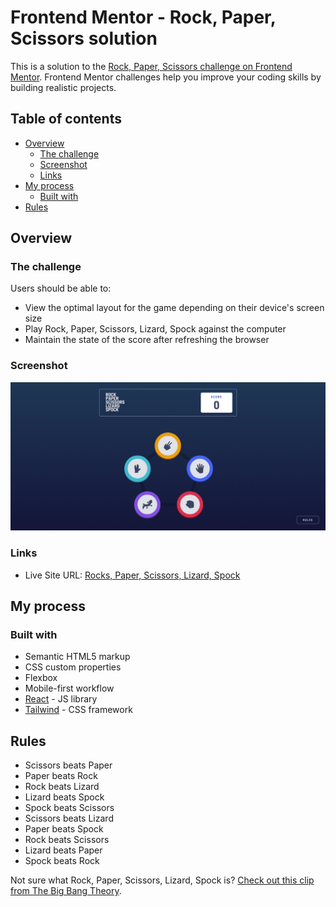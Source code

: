 # Frontend Mentor - Rock, Paper, Scissors solution

This is a solution to the [Rock, Paper, Scissors challenge on Frontend Mentor](https://www.frontendmentor.io/challenges/rock-paper-scissors-game-pTgwgvgH). Frontend Mentor challenges help you improve your coding skills by building realistic projects. 

## Table of contents

- [Overview](#overview)
  - [The challenge](#the-challenge)
  - [Screenshot](#screenshot)
  - [Links](#links)
- [My process](#my-process)
  - [Built with](#built-with)
- [Rules](#rules)


## Overview

### The challenge

Users should be able to:

- View the optimal layout for the game depending on their device's screen size
- Play Rock, Paper, Scissors, Lizard, Spock against the computer
- Maintain the state of the score after refreshing the browser

### Screenshot

![](./src/assets/images/screenshot.png)

### Links

- Live Site URL: [Rocks, Paper, Scissors, Lizard, Spock](https://rock-paper-scissors-1le00.vercel.app/)

## My process

### Built with

- Semantic HTML5 markup
- CSS custom properties
- Flexbox
- Mobile-first workflow
- [React](https://reactjs.org/) - JS library
- [Tailwind](https://tailwindcss.com/) - CSS framework

## Rules

- Scissors beats Paper
- Paper beats Rock
- Rock beats Lizard
- Lizard beats Spock
- Spock beats Scissors
- Scissors beats Lizard
- Paper beats Spock
- Rock beats Scissors
- Lizard beats Paper
- Spock beats Rock

Not sure what Rock, Paper, Scissors, Lizard, Spock is? [Check out this clip from The Big Bang Theory](https://www.youtube.com/watch?v=iSHPVCBsnLw).
